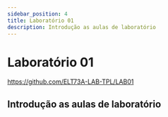 ```yaml
---
sidebar_position: 4
title: Laboratório 01
description: Introdução as aulas de laboratório
---
```


# Laboratório 01

https://github.com/ELT73A-LAB-TPL/LAB01

## Introdução as aulas de laboratório
